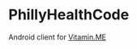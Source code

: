 PhillyHealthCode
================

Android client for [Vitamin.ME](http://vitaminme.notimplementedexception.me)
